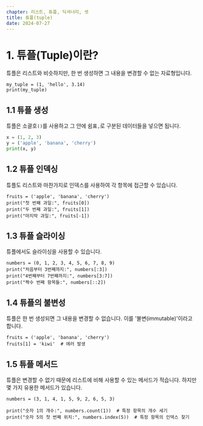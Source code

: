 ```yaml
---
chapter: 리스트, 튜플, 딕셔너리, 셋
title: 튜플(tuple)
date: 2024-07-27
---
```


# 1. 튜플(Tuple)이란?

튜플은 리스트와 비슷하지만, 한 번 생성하면 그 내용을 변경할 수 없는 자료형입니다.

```python-exec
my_tuple = (1, 'hello', 3.14)
print(my_tuple)
```

## 1.1 튜플 생성

튜플은 소괄호`()`를 사용하고 그 안에 쉼표`,`로 구분된 데이터들을 넣으면 됩니다.

```python
x = (1, 2, 3)
y = ('apple', 'banana', 'cherry')
print(x, y)
```

## 1.2 튜플 인덱싱

튜플도 리스트와 마찬가지로 인덱스를 사용하여 각 항목에 접근할 수 있습니다.

```python-exec
fruits = ('apple', 'banana', 'cherry')
print("첫 번째 과일:", fruits[0])
print("두 번째 과일:", fruits[1])
print("마지막 과일:", fruits[-1])
```

## 1.3 튜플 슬라이싱

튜플에서도 슬라이싱을 사용할 수 있습니다.

```python-exec
numbers = (0, 1, 2, 3, 4, 5, 6, 7, 8, 9)
print("처음부터 3번째까지:", numbers[:3])
print("4번째부터 7번째까지:", numbers[3:7])
print("짝수 번째 항목들:", numbers[::2])
```

## 1.4 튜플의 불변성

튜플은 한 번 생성되면 그 내용을 변경할 수 없습니다. 이를 '불변(immutable)'이라고 합니다.

```python-exec
fruits = ('apple', 'banana', 'cherry')
fruits[1] = 'kiwi'  # 에러 발생
```

## 1.5 튜플 메서드

튜플은 변경할 수 없기 때문에 리스트에 비해 사용할 수 있는 메서드가 적습니다. 하지만 몇 가지 유용한 메서드가 있습니다.

```python-exec
numbers = (3, 1, 4, 1, 5, 9, 2, 6, 5, 3)

print("숫자 1의 개수:", numbers.count(1))  # 특정 항목의 개수 세기
print("숫자 5의 첫 번째 위치:", numbers.index(5))  # 특정 항목의 인덱스 찾기
```